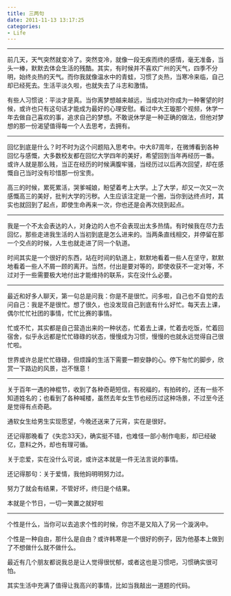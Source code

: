 ```yaml
---
title: 三两句
date: 2011-11-13 13:17:25
categories:
- Life
---
```


********

前几天，天气突然就变冷了。突然变冷，就像一段无疾而终的感情，毫无准备，当头一棒，默默去体会生活的残酷。其实，有时候并不喜欢广州的天气，四季不分明，始终炎热的天气。而你我就像温水中的青蛙，习惯了炎热，当寒冷来临，自己却已经死去。生活平淡久啦，也就失去了斗志和激情。

有些人习惯说：平淡才是真。当你离梦想越来越远，当成功对你成为一种奢望的时候，或许也只有这句话才能成为最好的心理安慰。看过中大王璇那个视频，休学一年去做自己喜欢的事，追求自己的梦想。不敢说休学是一种正确的做法，但他对梦想的那一份渴望值得每一个人去思考，去拥有。

<!-- more -->

********

回忆到底是什么？时不时为这个问题陷入思考中。中大87周年，在微博看到各种回忆与感慨，大多数校友都在回忆大学四年的美好，希望回到当年再经历一番。 或许人就是那么贱，当正在经历的时候满腹牢骚，当经历过以后再次回望，却在感慨自己当时没有珍惜那一份宝贵。

高三的时候，累死累活，哭爹喊娘，盼望着考上大学。上了大学，却又一次又一次感慨高三的美好，批判大学的污秽。人生应该注定是一个圈，当你到达终点时，其实也就回到了起点，即使生命再来一次，你也还是会再次绕到起点。

********

我是一个不太会表达的人，对身边的人也不会表现出太多热情。有时候我在尽力去回忆，那些走进我生活的人当初到底是怎么进来的。当两条直线相交，并停留在那一个交点的时候，人生也就走进了同一个轨道。

时间其实是一个很好的东西，站在时间的轨道上，默默地看着一些人在坚守，默默地看着一些人不屑一顾的离开。当然，付出是要对等的，即使收获不一定对等，不过对于一些需要极大地付出才能维持的联系，实在没什么必要。

********

最近和好多人聊天，第一句总是问我：你是不是很忙。问多啦，自己也不自觉的去问自己：我是不是很忙。想了很久，也没发现自己到底有什么好忙。每天去上课，偶尔忙忙社团的事情，忙忙比赛的事情。

忙或不忙，其实都是自己营造出来的一种状态，忙着去上课，忙着去吃饭，忙着回宿舍，似乎永远都是忙忙碌碌的状态，慢慢成为习惯，慢慢的也就永远觉得自己很忙啦。

世界或许总是忙忙碌碌，但烦躁的生活下需要一颗安静的心。停下匆忙的脚步，欣赏一下路边的风景，岂不惬意！

********

关于百年一遇的神棍节，收到了各种奇葩短信，有祝福的，有拍砖的，还有一些不知道姓名的；也看到了各种喊楼，虽然去年女生节也经历过这种场景，不过至今还是觉得有点奇葩。


通软女生给男生实现愿望，今晚还送来了元宵，实在是很好。


还记得那晚看了《失恋33天》，确实挺不错，也难怪一部小制作电影，却已经破亿，意料之外，却也有理可循。

关于恋爱，实在没什么可说，或许这本就是一件无法言说的事情。

还记得那句：关于爱情，我他妈明明努力过。

努力了就会有结果，不管好坏，终归是个结果。

本就是个节日，一切一笑置之就好啦

********

个性是什么，当你可以去追求个性的时候，你岂不是又陷入了另一个漩涡中。

个性是一种自由，那什么是自由？或许韩寒是一个很好的例子，因为他基本上做到了不想做什么就不做什么。

最近有几个朋友都说我总是让人觉得很忧郁，或者这也是习惯吧，习惯确实很可怕。

其实生活中充满了值得让我高兴的事情，比如当我敲出一道题的代码。
